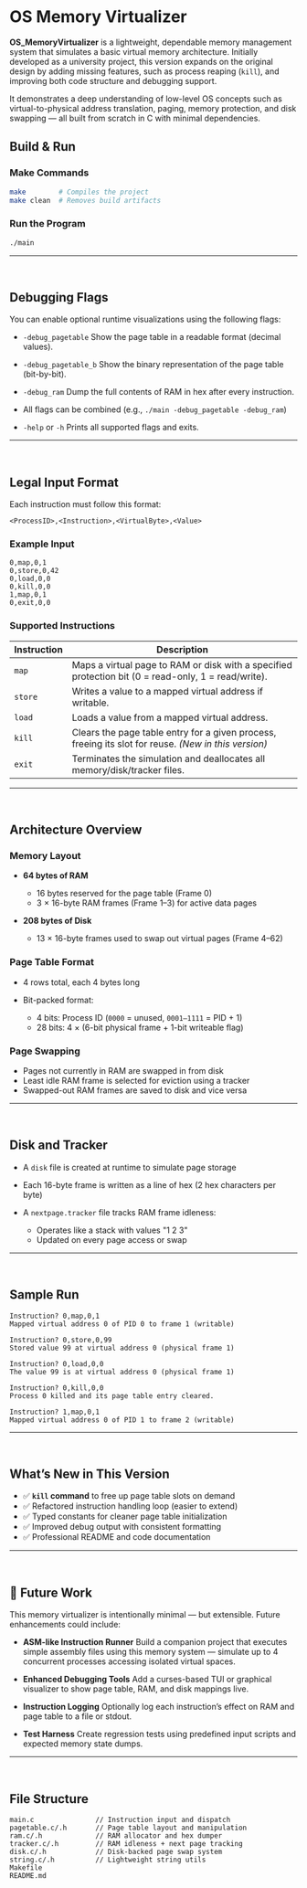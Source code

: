 # OS Memory Virtualizer

**OS_MemoryVirtualizer** is a lightweight, dependable memory management system that simulates a basic virtual memory architecture. Initially developed as a university project, this version expands on the original design by adding missing features, such as process reaping (`kill`), and improving both code structure and debugging support.

It demonstrates a deep understanding of low-level OS concepts such as virtual-to-physical address translation, paging, memory protection, and disk swapping — all built from scratch in C with minimal dependencies.


## Build & Run

### Make Commands
```bash
make        # Compiles the project
make clean  # Removes build artifacts
````

### Run the Program

```bash
./main
```

---

<br>

## Debugging Flags

You can enable optional runtime visualizations using the following flags:

* `-debug_pagetable`
  Show the page table in a readable format (decimal values).

* `-debug_pagetable_b`
  Show the binary representation of the page table (bit-by-bit).

* `-debug_ram`
  Dump the full contents of RAM in hex after every instruction.

* All flags can be combined (e.g., `./main -debug_pagetable -debug_ram`)

* `-help` or `-h`
  Prints all supported flags and exits.

---

<br>

## Legal Input Format

Each instruction must follow this format:

```text
<ProcessID>,<Instruction>,<VirtualByte>,<Value>
```

### Example Input

```text
0,map,0,1
0,store,0,42
0,load,0,0
0,kill,0,0
1,map,0,1
0,exit,0,0
```

### Supported Instructions

| Instruction | Description                                                                                          |
| ----------- | ---------------------------------------------------------------------------------------------------- |
| `map`       | Maps a virtual page to RAM or disk with a specified protection bit (0 = read-only, 1 = read/write).  |
| `store`     | Writes a value to a mapped virtual address if writable.                                              |
| `load`      | Loads a value from a mapped virtual address.                                                         |
| `kill`      | Clears the page table entry for a given process, freeing its slot for reuse. *(New in this version)* |
| `exit`      | Terminates the simulation and deallocates all memory/disk/tracker files.                             |

---

<br>

## Architecture Overview

### Memory Layout

* **64 bytes of RAM**

  * 16 bytes reserved for the page table (Frame 0)
  * 3 × 16-byte RAM frames (Frame 1–3) for active data pages
* **208 bytes of Disk**

  * 13 × 16-byte frames used to swap out virtual pages (Frame 4–62)

### Page Table Format

* 4 rows total, each 4 bytes long
* Bit-packed format:

  * 4 bits: Process ID (`0000` = unused, `0001–1111` = PID + 1)
  * 28 bits: 4 × (6-bit physical frame + 1-bit writeable flag)

### Page Swapping

* Pages not currently in RAM are swapped in from disk
* Least idle RAM frame is selected for eviction using a tracker
* Swapped-out RAM frames are saved to disk and vice versa

---

<br>

## Disk and Tracker

* A `disk` file is created at runtime to simulate page storage
* Each 16-byte frame is written as a line of hex (2 hex characters per byte)
* A `nextpage.tracker` file tracks RAM frame idleness:

  * Operates like a stack with values "1 2 3"
  * Updated on every page access or swap

---

<br>

## Sample Run

```text
Instruction? 0,map,0,1
Mapped virtual address 0 of PID 0 to frame 1 (writable)

Instruction? 0,store,0,99
Stored value 99 at virtual address 0 (physical frame 1)

Instruction? 0,load,0,0
The value 99 is at virtual address 0 (physical frame 1)

Instruction? 0,kill,0,0
Process 0 killed and its page table entry cleared.

Instruction? 1,map,0,1
Mapped virtual address 0 of PID 1 to frame 2 (writable)
```

---

<br>

## What’s New in This Version

* ✅ **`kill` command** to free up page table slots on demand
* ✅ Refactored instruction handling loop (easier to extend)
* ✅ Typed constants for cleaner page table initialization
* ✅ Improved debug output with consistent formatting
* ✅ Professional README and code documentation

---

<br>

## 🔭 Future Work

This memory virtualizer is intentionally minimal — but extensible. Future enhancements could include:

*  **ASM-like Instruction Runner**
  Build a companion project that executes simple assembly files using this memory system — simulate up to 4 concurrent processes accessing isolated virtual spaces.

*  **Enhanced Debugging Tools**
  Add a curses-based TUI or graphical visualizer to show page table, RAM, and disk mappings live.

*  **Instruction Logging**
  Optionally log each instruction’s effect on RAM and page table to a file or stdout.

*  **Test Harness**
  Create regression tests using predefined input scripts and expected memory state dumps.

---

<br>

##  File Structure

```text
main.c               // Instruction input and dispatch
pagetable.c/.h       // Page table layout and manipulation
ram.c/.h             // RAM allocator and hex dumper
tracker.c/.h         // RAM idleness + next page tracking
disk.c/.h            // Disk-backed page swap system
string.c/.h          // Lightweight string utils
Makefile
README.md
```


<br>
